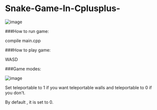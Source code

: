 # Snake-Game-In-Cplusplus-

![image](https://user-images.githubusercontent.com/71706645/135565588-b44d74cc-b9af-4b6f-8048-a16cbe3a35ee.png)

###How to run game:

compile main.cpp

###How to play game:

WASD

###Game modes:

![image](https://user-images.githubusercontent.com/71706645/135565731-09097f84-6735-44ca-8118-9cd1e62eb98e.png)

Set teleportable to 1 if you want teleportable walls and teleportable to 0 if you don't.

By default , it is set to 0.
